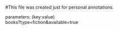 #This file was created just for personal annotations.

parameters: (key:value)<br>
books?type=fiction&available=true
